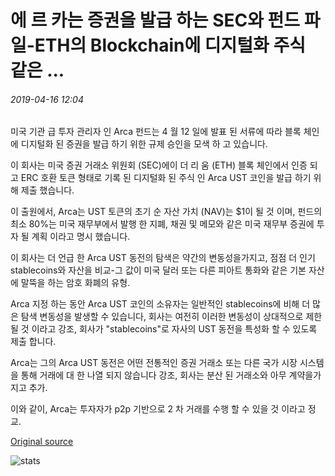 # 에 르 카는 증권을 발급 하는 SEC와 펀드 파일-ETH의 Blockchain에 디지털화 주식 같은 ...

###### 2019-04-16 12:04

미국 기관 급 투자 관리자 인 Arca 펀드는 4 월 12 일에 발표 된 서류에 따라 블록 체인에 디지털화 된 증권을 발급 하기 위한 규제 승인을 모색 하 고 있습니다.

이 회사는 미국 증권 거래소 위원회 (SEC)에이 더 리 움 (ETH) 블록 체인에서 인증 되 고 ERC 호환 토큰 형태로 기록 된 디지털화 된 주식 인 Arca UST 코인을 발급 하기 위해 제출 했습니다.

이 출원에서, Arca는 UST 토큰의 초기 순 자산 가치 (NAV)는 $1이 될 것 이며, 펀드의 최소 80%는 미국 재무부에서 발행 한 지폐, 채권 및 메모와 같은 미국 재무부 증권에 투자 될 계획 이라고 명시 했습니다.

이 회사는 더 언급 한 Arca UST 동전의 탐색은 약간의 변동성을가지고, 점점 더 인기 stablecoins와 자산을 비교-그 값이 미국 달러 또는 다른 피아트 통화와 같은 기본 자산에 말뚝을 하는 암호 화폐의 유형.

Arca 지정 하는 동안 Arca UST 코인의 소유자는 일반적인 stablecoins에 비해 더 많은 탐색 변동성을 발생할 수 있습니다, 회사는 여전히 이러한 변동성이 상대적으로 제한 될 것 이라고 강조, 회사가 "stablecoins"로 자사의 UST 동전을 특성화 할 수 있도록 제출 합니다.

Arca는 그의 Arca UST 동전은 어떤 전통적인 증권 거래소 또는 다른 국가 시장 시스템을 통해 거래에 대 한 나열 되지 않습니다 강조, 회사는 분산 된 거래소와 아무 계약을가지고 추가.

이와 같이, Arca는 투자자가 p2p 기반으로 2 차 거래를 수행 할 수 있을 것 이라고 정교.

[Original source](https://cointelegraph.com/news/arca-funds-files-with-sec-to-issue-stablecoin-like-digitized-shares-on-eth-blockchain)

![stats](https://c.statcounter.com/11760860/0/a89fa40b/1/ "stats")